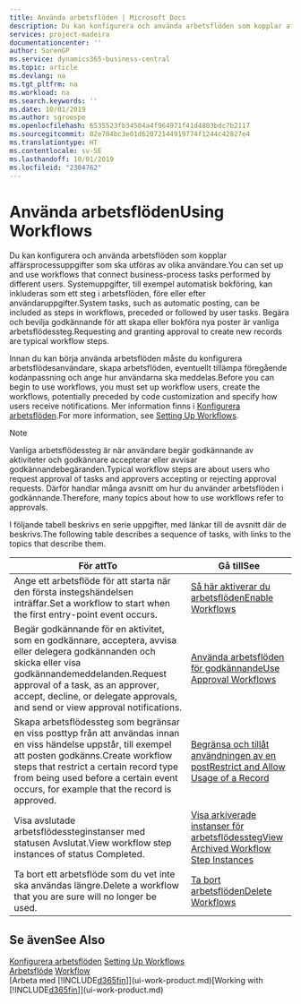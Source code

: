 ```yaml
---
title: Använda arbetsflöden | Microsoft Docs
description: Du kan konfigurera och använda arbetsflöden som kopplar affärsprocessuppgifter som ska utföras av olika användare. Systemuppgifter, till exempel automatisk bokföring, kan inkluderas som ett steg i arbetsflöden, före eller efter användaruppgifter. Begära och bevilja godkännande för att skapa eller bokföra nya poster är vanliga arbetsflödessteg.
services: project-madeira
documentationcenter: ''
author: SorenGP
ms.service: dynamics365-business-central
ms.topic: article
ms.devlang: na
ms.tgt_pltfrm: na
ms.workload: na
ms.search.keywords: ''
ms.date: 10/01/2019
ms.author: sgroespe
ms.openlocfilehash: 6535523fb34504a4f964971f41d4803bdc7b2117
ms.sourcegitcommit: 02e704bc3e01d62072144919774f1244c42827e4
ms.translationtype: HT
ms.contentlocale: sv-SE
ms.lasthandoff: 10/01/2019
ms.locfileid: "2304762"
---
```

# <a name="using-workflows"></a><span data-ttu-id="e7e45-105">Använda arbetsflöden</span><span class="sxs-lookup"><span data-stu-id="e7e45-105">Using Workflows</span></span>
<span data-ttu-id="e7e45-106">Du kan konfigurera och använda arbetsflöden som kopplar affärsprocessuppgifter som ska utföras av olika användare.</span><span class="sxs-lookup"><span data-stu-id="e7e45-106">You can set up and use workflows that connect business-process tasks performed by different users.</span></span> <span data-ttu-id="e7e45-107">Systemuppgifter, till exempel automatisk bokföring, kan inkluderas som ett steg i arbetsflöden, före eller efter användaruppgifter.</span><span class="sxs-lookup"><span data-stu-id="e7e45-107">System tasks, such as automatic posting, can be included as steps in workflows, preceded or followed by user tasks.</span></span> <span data-ttu-id="e7e45-108">Begära och bevilja godkännande för att skapa eller bokföra nya poster är vanliga arbetsflödessteg.</span><span class="sxs-lookup"><span data-stu-id="e7e45-108">Requesting and granting approval to create new records are typical workflow steps.</span></span>  

 <span data-ttu-id="e7e45-109">Innan du kan börja använda arbetsflöden måste du konfigurera arbetsflödesanvändare, skapa arbetsflöden, eventuellt tillämpa föregående kodanpassning och ange hur användarna ska meddelas.</span><span class="sxs-lookup"><span data-stu-id="e7e45-109">Before you can begin to use workflows, you must set up workflow users, create the workflows, potentially preceded by code customization and specify how users receive notifications.</span></span> <span data-ttu-id="e7e45-110">Mer information finns i [Konfigurera arbetsflöden](across-set-up-workflows.md).</span><span class="sxs-lookup"><span data-stu-id="e7e45-110">For more information, see [Setting Up Workflows](across-set-up-workflows.md).</span></span>  

> [!NOTE]  
>  <span data-ttu-id="e7e45-111">Vanliga arbetsflödessteg är när användare begär godkännande av aktiviteter och godkännare accepterar eller avvisar godkännandebegäranden.</span><span class="sxs-lookup"><span data-stu-id="e7e45-111">Typical workflow steps are about users who request approval of tasks and approvers accepting or rejecting approval requests.</span></span> <span data-ttu-id="e7e45-112">Därför handlar många avsnitt om hur du använder arbetsflöden i godkännande.</span><span class="sxs-lookup"><span data-stu-id="e7e45-112">Therefore, many topics about how to use workflows refer to approvals.</span></span>  

 <span data-ttu-id="e7e45-113">I följande tabell beskrivs en serie uppgifter, med länkar till de avsnitt där de beskrivs.</span><span class="sxs-lookup"><span data-stu-id="e7e45-113">The following table describes a sequence of tasks, with links to the topics that describe them.</span></span>  

|<span data-ttu-id="e7e45-114">**För att**</span><span class="sxs-lookup"><span data-stu-id="e7e45-114">**To**</span></span>|<span data-ttu-id="e7e45-115">**Gå till**</span><span class="sxs-lookup"><span data-stu-id="e7e45-115">**See**</span></span>|  
|------------|-------------|  
|<span data-ttu-id="e7e45-116">Ange ett arbetsflöde för att starta när den första instegshändelsen inträffar.</span><span class="sxs-lookup"><span data-stu-id="e7e45-116">Set a workflow to start when the first entry-point event occurs.</span></span>|[<span data-ttu-id="e7e45-117">Så här aktiverar du arbetsflöden</span><span class="sxs-lookup"><span data-stu-id="e7e45-117">Enable Workflows</span></span>](across-how-to-enable-workflows.md)|  
|<span data-ttu-id="e7e45-118">Begär godkännande för en aktivitet, som en godkännare, acceptera, avvisa eller delegera godkännanden och skicka eller visa godkännandemeddelanden.</span><span class="sxs-lookup"><span data-stu-id="e7e45-118">Request approval of a task, as an approver, accept, decline, or delegate approvals, and send or view approval notifications.</span></span>|[<span data-ttu-id="e7e45-119">Använda arbetsflöden för godkännande</span><span class="sxs-lookup"><span data-stu-id="e7e45-119">Use Approval Workflows</span></span>](across-how-use-approval-workflows.md)|  
|<span data-ttu-id="e7e45-120">Skapa arbetsflödessteg som begränsar en viss posttyp från att användas innan en viss händelse uppstår, till exempel att posten godkänns.</span><span class="sxs-lookup"><span data-stu-id="e7e45-120">Create workflow steps that restrict a certain record type from being used before a certain event occurs, for example that the record is approved.</span></span>|[<span data-ttu-id="e7e45-121">Begränsa och tillåt användningen av en post</span><span class="sxs-lookup"><span data-stu-id="e7e45-121">Restrict and Allow Usage of a Record</span></span>](across-how-to-restrict-and-allow-usage-of-a-record.md)|  
|<span data-ttu-id="e7e45-122">Visa avslutade arbetsflödessteginstanser med statusen Avslutat.</span><span class="sxs-lookup"><span data-stu-id="e7e45-122">View workflow step instances of status Completed.</span></span>|[<span data-ttu-id="e7e45-123">Visa arkiverade instanser för arbetsflödessteg</span><span class="sxs-lookup"><span data-stu-id="e7e45-123">View Archived Workflow Step Instances</span></span>](across-how-to-view-archived-workflow-step-instances.md)|  
|<span data-ttu-id="e7e45-124">Ta bort ett arbetsflöde som du vet inte ska användas längre.</span><span class="sxs-lookup"><span data-stu-id="e7e45-124">Delete a workflow that you are sure will no longer be used.</span></span>|[<span data-ttu-id="e7e45-125">Ta bort arbetsflöden</span><span class="sxs-lookup"><span data-stu-id="e7e45-125">Delete Workflows</span></span>](across-how-to-delete-workflows.md)|  

## <a name="see-also"></a><span data-ttu-id="e7e45-126">Se även</span><span class="sxs-lookup"><span data-stu-id="e7e45-126">See Also</span></span>  
<span data-ttu-id="e7e45-127">[Konfigurera arbetsflöden](across-set-up-workflows.md) </span><span class="sxs-lookup"><span data-stu-id="e7e45-127">[Setting Up Workflows](across-set-up-workflows.md) </span></span>  
<span data-ttu-id="e7e45-128">[Arbetsflöde](across-workflow.md) </span><span class="sxs-lookup"><span data-stu-id="e7e45-128">[Workflow](across-workflow.md) </span></span>  
<span data-ttu-id="e7e45-129">[Arbeta med [!INCLUDE[d365fin](includes/d365fin_md.md)]](ui-work-product.md)</span><span class="sxs-lookup"><span data-stu-id="e7e45-129">[Working with [!INCLUDE[d365fin](includes/d365fin_md.md)]](ui-work-product.md)</span></span>
